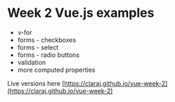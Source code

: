 # Week 2 Vue.js examples 

* v-for 
* forms - checkboxes
* forms - select 
* forms - radio buttons
* validation
* more computed properties

Live versions here [https://claraj.github.io/vue-week-2](https://claraj.github.io/vue-week-2)
